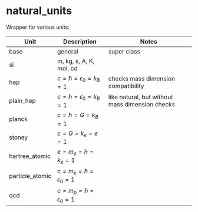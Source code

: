 # natural_units

Wrapper for various units:

| Unit      | Description | Notes | 
| ----------- | ----------- | ------------ | 
| base      | general        | super class | 
| si        | m, kg, s, A, K, mol, cd       |
| hep   | $c=\hbar=\epsilon_0=k_B=1$         | checks mass dimension compatibility | 
| plain_hep       | $c=\hbar=\epsilon_0=k_B=1$         | like natural, but without mass dimension checks |
| planck | $c=\hbar=G=k_B=1$ | |
| stoney | $c=G=k_e=e=1$ | |
| hartree_atomic | $e=m_e=\hbar=k_e=1$ | |
| particle_atomic | $c=m_e=\hbar=\epsilon_0=1$ | |
| qcd | $c = m_p=\hbar=\epsilon_0 = 1$ | |
